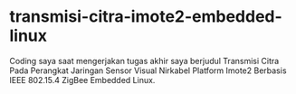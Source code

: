 # transmisi-citra-imote2-embedded-linux
Coding saya saat mengerjakan tugas akhir saya berjudul Transmisi Citra Pada Perangkat Jaringan Sensor Visual Nirkabel Platform Imote2 Berbasis IEEE 802.15.4 ZigBee Embedded Linux.
